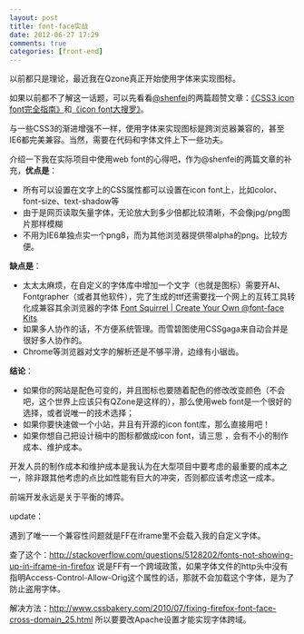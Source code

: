 ```yaml
---
layout: post
title: font-face实战
date: 2012-06-27 17:29
comments: true
categories: [front-end]
---
```


以前都只是理论，最近我在Qzone真正开始使用字体来实现图标。

如果以前都不了解这一话题，可以先看看<a href="https://twitter.com/#!/mienflying">@shenfei</a>的两篇超赞文章：<a href="http://www.qianduan.net/css3-icon-font-guide.html">《CSS3 icon font完全指南》</a>和<a href="http://www.qianduan.net/icon-font-large-collecting.html">《icon font大搜罗》</a>。

与一些CSS3的渐进增强不一样，使用字体来实现图标是跨浏览器兼容的，甚至IE6都完美兼容。当然，需要在代码和字体文件上下一些功夫。

介绍一下我在实际项目中使用web font的心得吧，作为@shenfei的两篇文章的补充，<strong>优点是</strong>：
<ul>
	<li>所有可以设置在文字上的CSS属性都可以设置在icon font上，比如color、font-size、text-shadow等</li>
	<li>由于是网页读取矢量字体，无论放大到多少倍都比较清晰，不会像jpg/png图片那样模糊</li>
	<li>不用为IE6单独点实一个png8，而为其他浏览器提供带alpha的png。比较方便。</li></ul><strong>缺点是</strong>：
<ul>
	<li>太太太麻烦，在自定义的字体库中增加一个文字（也就是图标）需要开AI、Fontgrapher（或者其他软件），完了生成的ttf还需要找一个网上的互转工具转化成兼容其余浏览器的字体 <a href="http://www.fontsquirrel.com/fontface/generator">Font Squirrel | Create Your Own @font-face Kits</a></li>
	<li>如果多人协作的话，不方便系统管理。而雪碧图使用CSSgaga来自动合并是很好多人协作的。</li>
	<li>Chrome等浏览器对文字的解析还是不够平滑，边缘有小锯齿。</li></ul><strong>结论</strong>：
<ul>
	<li>如果你的网站是配色可变的，并且图标也要随着配色的修改改变颜色（不会吧，这个世界上应该只有QZone是这样的），那么使用web font是一个很好的选择，或者说唯一的技术选择；</li>
	<li>如果你要快速做一个小站，并且有开源的icon font库，那么直接用吧！</li>
	<li>如果你想自己把设计稿中的图标都做成icon font，请三思 ，会有不小的制作成本、维护成本。</li></ul>
开发人员的制作成本和维护成本是我认为在大型项目中要考虑的最重要的成本之一，除非跟其他考虑的点比如性能有巨大的冲突，否则都应该考虑这一成本。

前端开发永远是关于平衡的博弈。

update：

遇到了唯一一个兼容性问题就是FF在iframe里不会载入我的自定义字体。

查了这个：<a href="http://stackoverflow.com/questions/5128202/fonts-not-showing-up-in-iframe-in-firefox">http://stackoverflow.com/questions/5128202/fonts-not-showing-up-in-iframe-in-firefox</a> 说是FF有一个跨域政策，如果字体文件的http头中没有指明Access-Control-Allow-Orig这个属性的话，那就不会加载这个字体，是为了防止盗用字体。

解决方法：<a href="http://www.cssbakery.com/2010/07/fixing-firefox-font-face-cross-domain_25.html">http://www.cssbakery.com/2010/07/fixing-firefox-font-face-cross-domain_25.html</a>
所以要要改Apache设置才能实现字体跨域。

